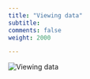```yaml
---
title: "Viewing data"
subtitle: 
comments: false
weight: 2000

---
```


![Viewing data](/images/de-viewing-data.png)
